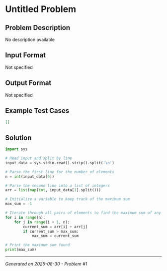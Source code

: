 # Untitled Problem

## Problem Description
No description available

## Input Format
Not specified

## Output Format
Not specified

## Example Test Cases
```json
[]
```

## Solution
```python
import sys

# Read input and split by line
input_data = sys.stdin.read().strip().split('\n')

# Parse the first line for the number of elements
n = int(input_data[0])

# Parse the second line into a list of integers
arr = list(map(int, input_data[1].split()))

# Initialize a variable to keep track of the maximum sum
max_sum = -1

# Iterate through all pairs of elements to find the maximum sum of any two distinct elements
for i in range(n):
    for j in range(i + 1, n):
        current_sum = arr[i] + arr[j]
        if current_sum > max_sum:
            max_sum = current_sum

# Print the maximum sum found
print(max_sum)
```

---
*Generated on 2025-08-30 - Problem #1*